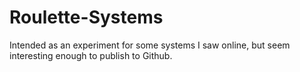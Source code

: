 # Roulette-Systems
Intended as an experiment for some systems I saw online, but seem interesting enough to publish to Github.
